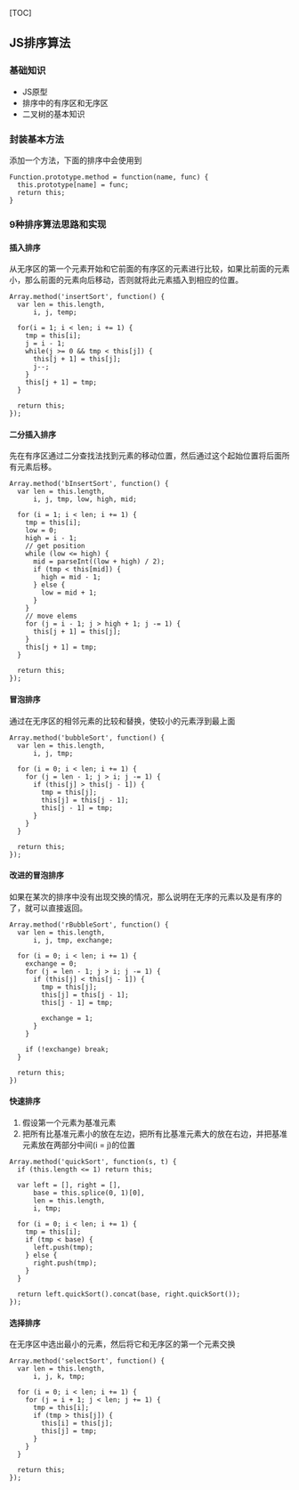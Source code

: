 [TOC]

## JS排序算法

### 基础知识
* JS原型
* 排序中的有序区和无序区
* 二叉树的基本知识

### 封装基本方法
添加一个方法，下面的排序中会使用到
```
Function.prototype.method = function(name, func) {
  this.prototype[name] = func;
  return this;
}
```

### 9种排序算法思路和实现
#### 插入排序
从无序区的第一个元素开始和它前面的有序区的元素进行比较，如果比前面的元素小，那么前面的元素向后移动，否则就将此元素插入到相应的位置。
```
Array.method('insertSort', function() {
  var len = this.length,
      i, j, temp;
      
  for(i = 1; i < len; i += 1) {
    tmp = this[i];
    j = i - 1;
    while(j >= 0 && tmp < this[j]) {
      this[j + 1] = this[j];
      j--;
    }
    this[j + 1] = tmp;
  }
  
  return this;
});
```

#### 二分插入排序
先在有序区通过二分查找法找到元素的移动位置，然后通过这个起始位置将后面所有元素后移。
```
Array.method('bInsertSort', function() {
  var len = this.length,
      i, j, tmp, low, high, mid;
      
  for (i = 1; i < len; i += 1) {
    tmp = this[i];
    low = 0;
    high = i - 1;
    // get position
    while (low <= high) {
      mid = parseInt((low + high) / 2);
      if (tmp < this[mid]) {
        high = mid - 1;
      } else {
        low = mid + 1;
      }
    }
    // move elems
    for (j = i - 1; j > high + 1; j -= 1) {
      this[j + 1] = this[j];
    }
    this[j + 1] = tmp;
  }
  
  return this;
});
```

#### 冒泡排序
通过在无序区的相邻元素的比较和替换，使较小的元素浮到最上面
```
Array.method('bubbleSort', function() {
  var len = this.length,
      i, j, tmp;
      
  for (i = 0; i < len; i += 1) {
    for (j = len - 1; j > i; j -= 1) {
      if (this[j] > this[j - 1]) {
        tmp = this[j];
        this[j] = this[j - 1];
        this[j - 1] = tmp;
      }
    }
  }
  
  return this;
});
```

#### 改进的冒泡排序
如果在某次的排序中没有出现交换的情况，那么说明在无序的元素以及是有序的了，就可以直接返回。
```
Array.method('rBubbleSort', function() {
  var len = this.length,
      i, j, tmp, exchange;
      
  for (i = 0; i < len; i += 1) {
    exchange = 0;
    for (j = len - 1; j > i; j -= 1) {
      if (this[j] < this[j - 1]) {
        tmp = this[j];
        this[j] = this[j - 1];
        this[j - 1] = tmp;
        
        exchange = 1;
      }
    }
    
    if (!exchange) break;
  }
  
  return this;
})
```

#### 快速排序
1. 假设第一个元素为基准元素
2. 把所有比基准元素小的放在左边，把所有比基准元素大的放在右边，并把基准元素放在两部分中间(i = j)的位置

```
Array.method('quickSort', function(s, t) {
  if (this.length <= 1) return this;
  
  var left = [], right = [],
      base = this.splice(0, 1)[0],
      len = this.length,
      i, tmp;
      
  for (i = 0; i < len; i += 1) {
    tmp = this[i];
    if (tmp < base) {
      left.push(tmp);
    } else {
      right.push(tmp);
    }
  }
  
  return left.quickSort().concat(base, right.quickSort());
});
```

#### 选择排序
在无序区中选出最小的元素，然后将它和无序区的第一个元素交换
```
Array.method('selectSort', function() {
  var len = this.length,
      i, j, k, tmp;
      
  for (i = 0; i < len; i += 1) {
    for (j = i + 1; j < len; j += 1) {
      tmp = this[i];
      if (tmp > this[j]) {
        this[i] = this[j];
        this[j] = tmp;
      }
    }
  }
  
  return this;
});
```